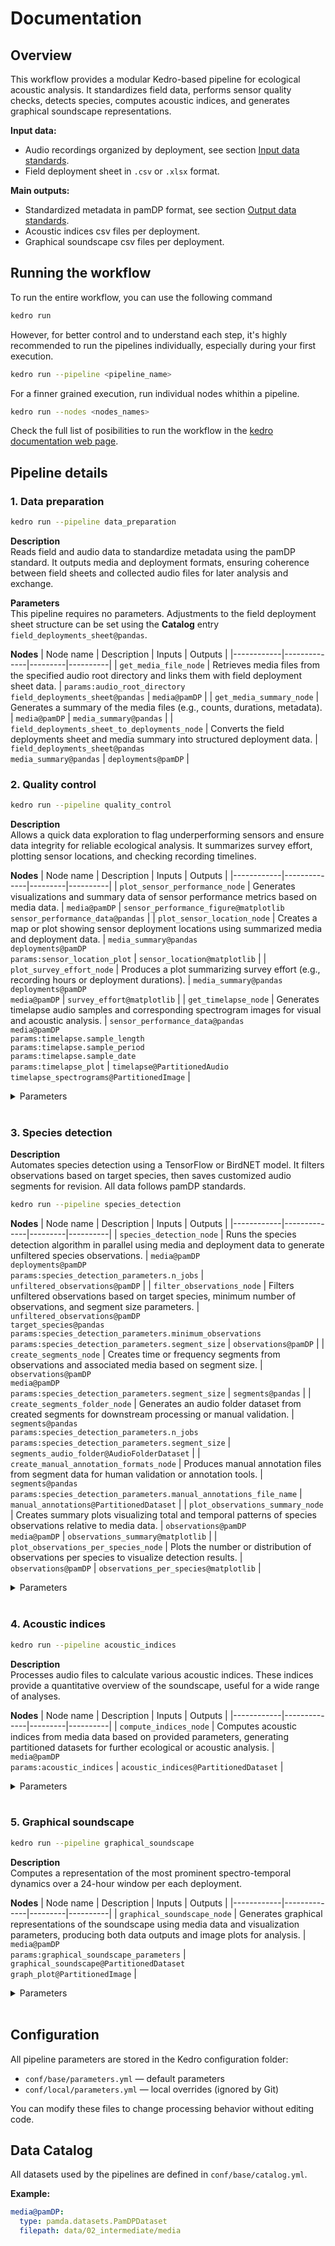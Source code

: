 # Documentation

## Overview

This workflow provides a modular Kedro-based pipeline for ecological acoustic analysis. 
It standardizes field data, performs sensor quality checks, detects species, computes acoustic indices, 
and generates graphical soundscape representations.

**Input data:**
- Audio recordings organized by deployment, see section [Input data standards](../data_standardization/data_exchange_format.md#input-data-standards).
- Field deployment sheet in `.csv` or `.xlsx` format.

**Main outputs:**
- Standardized metadata in pamDP format, see section [Output data standards](../data_standardization/data_exchange_format.md#output-data-standards).
- Acoustic indices csv files per deployment.
- Graphical soundscape csv files per deployment.

## Running the workflow

To run the entire workflow, you can use the following command

```bash
kedro run
```
However, for better control and to understand each step, it's highly recommended to run the pipelines individually, especially during your first execution.

```bash
kedro run --pipeline <pipeline_name>
```

For a finner grained execution, run individual nodes whithin a pipeline.

```bash
kedro run --nodes <nodes_names>
```

Check the full list of posibilities to run the workflow in the [kedro documentation web page](https://docs.kedro.org/en/1.0.0/getting-started/commands_reference/#kedro-run).

## Pipeline details

### 1. Data preparation

```bash
kedro run --pipeline data_preparation
```

**Description**<br>
Reads field and audio data to standardize metadata using the pamDP standard. It outputs media and deployment formats, ensuring coherence between field sheets and collected audio files for later analysis and exchange.

**Parameters**<br>
This pipeline requires no parameters. Adjustments to the field deployment sheet structure can be set using the **Catalog** entry `field_deployments_sheet@pandas`.

**Nodes**
| Node name | Description | Inputs | Outputs |
|------------|--------------|---------|----------|
| `get_media_file_node` | Retrieves media files from the specified audio root directory and links them with field deployment sheet data. | `params:audio_root_directory`<br>`field_deployments_sheet@pandas` | `media@pamDP` |
| `get_media_summary_node` | Generates a summary of the media files (e.g., counts, durations, metadata). | `media@pamDP` | `media_summary@pandas` |
| `field_deployments_sheet_to_deployments_node` | Converts the field deployments sheet and media summary into structured deployment data. | `field_deployments_sheet@pandas`<br>`media_summary@pandas` | `deployments@pamDP` |

### 2. Quality control

```bash
kedro run --pipeline quality_control
```

**Description**<br>
Allows a quick data exploration to flag underperforming sensors and ensure data integrity for reliable ecological analysis. It summarizes survey effort, plotting sensor locations, and checking recording timelines.

**Nodes**
| Node name | Description | Inputs | Outputs |
|------------|--------------|---------|----------|
| `plot_sensor_performance_node` | Generates visualizations and summary data of sensor performance metrics based on media data. | `media@pamDP` | `sensor_performance_figure@matplotlib`<br>`sensor_performance_data@pandas` |
| `plot_sensor_location_node` | Creates a map or plot showing sensor deployment locations using summarized media and deployment data. | `media_summary@pandas`<br>`deployments@pamDP`<br>`params:sensor_location_plot` | `sensor_location@matplotlib` |
| `plot_survey_effort_node` | Produces a plot summarizing survey effort (e.g., recording hours or deployment durations). | `media_summary@pandas`<br>`deployments@pamDP`<br>`media@pamDP` | `survey_effort@matplotlib` |
| `get_timelapse_node` | Generates timelapse audio samples and corresponding spectrogram images for visual and acoustic analysis. | `sensor_performance_data@pandas`<br>`media@pamDP`<br>`params:timelapse.sample_length`<br>`params:timelapse.sample_period`<br>`params:timelapse.sample_date`<br>`params:timelapse_plot` | `timelapse@PartitionedAudio`<br>`timelapse_spectrograms@PartitionedImage` |

<details>
<summary>Parameters</summary>

| Group | Name | Description | Default Value |
|--------|------|--------------|----------------|
| `sensor_location_plot` | `fig_height` | Figure height (in inches) | `8` |
| `sensor_location_plot` | `fig_width` | Figure width (in inches) | `8` |
| `sensor_location_plot` | `marker_size` | Size of the location markers | `40` |
| `sensor_location_plot` | `marker_color` | Color of the location markers | `'slateblue'` |
| `sensor_location_plot` | `text_size` | Size of the text annotations (if 0 or negative, no text is shown) | `9` |
| `sensor_location_plot` | `alpha` | Transparency level of the markers | `0.7` |
| `timelapse_plot` | `fig_height` | Figure height (in inches) | `4` |
| `timelapse_plot` | `fig_width` | Figure width (in inches) | `15` |
| `timelapse_plot` | `nperseg` | Number of data points per segment | `1024` |
| `timelapse_plot` | `noverlap` | Number of overlapping points | `512` |
| `timelapse_plot` | `flims` | Frequency limits (Hz) | `[0, 24000]` |
| `timelapse_plot` | `db_range` | Dynamic range in decibels | `90` |
| `timelapse_plot` | `colormap` | Colormap options: 'grey', 'viridis', 'plasma', 'inferno', 'cividis' | `'viridis'` |
| `timelapse` | `sample_length` | Length of each sample for timelapse (in seconds) | `5` |
| `timelapse` | `sample_period` | Time interval between samples (e.g., '30min') | `'30min'` |
| `timelapse` | `sample_date` | Specific date for timelapse (YYYY-MM-DD). If null, the date with the most data will be used. | `null` |
</details>
<br>

### 3. Species detection

**Description**<br>
Automates species detection using a TensorFlow or BirdNET model. It filters observations based on target species, then saves customized audio segments for revision. All data follows pamDP standards.

```bash
kedro run --pipeline species_detection
```
**Nodes**
| Node name | Description | Inputs | Outputs |
|------------|--------------|---------|----------|
| `species_detection_node` | Runs the species detection algorithm in parallel using media and deployment data to generate unfiltered species observations. | `media@pamDP`<br>`deployments@pamDP`<br>`params:species_detection_parameters.n_jobs` | `unfiltered_observations@pamDP` |
| `filter_observations_node` | Filters unfiltered observations based on target species, minimum number of observations, and segment size parameters. | `unfiltered_observations@pamDP`<br>`target_species@pandas`<br>`params:species_detection_parameters.minimum_observations`<br>`params:species_detection_parameters.segment_size` | `observations@pamDP` |
| `create_segments_node` | Creates time or frequency segments from observations and associated media based on segment size. | `observations@pamDP`<br>`media@pamDP`<br>`params:species_detection_parameters.segment_size` | `segments@pandas` |
| `create_segments_folder_node` | Generates an audio folder dataset from created segments for downstream processing or manual validation. | `segments@pandas`<br>`params:species_detection_parameters.n_jobs`<br>`params:species_detection_parameters.segment_size` | `segments_audio_folder@AudioFolderDataset` |
| `create_manual_annotation_formats_node` | Produces manual annotation files from segment data for human validation or annotation tools. | `segments@pandas`<br>`params:species_detection_parameters.manual_annotations_file_name` | `manual_annotations@PartitionedDataset` |
| `plot_observations_summary_node` | Creates summary plots visualizing total and temporal patterns of species observations relative to media data. | `observations@pamDP`<br>`media@pamDP` | `observations_summary@matplotlib` |
| `plot_observations_per_species_node` | Plots the number or distribution of observations per species to visualize detection results. | `observations@pamDP` | `observations_per_species@matplotlib` |

<details>
<summary>Parameters</summary>

| Group | Name | Description | Default Value |
|--------|------|--------------|----------------|
| `species_detection_parameters` | `n_jobs` | Number of cores used in parallelization. `-1` forces the use of all available cores. | `-1` |
| `species_detection_parameters` | `minimum_observations` | Minimum number of detections required for a species to be included in the observations format. | `20` |
| `species_detection_parameters` | `segment_size` | Number of sample segments generated per species. | `20` |
| `species_detection_parameters` | `manual_annotations_file_name` | Prefix for manual annotation files, formatted as `{manual_annotations_file_name}_{species}`. | `'species_manual_annotations'` |

</details>
<br>


### 4. Acoustic indices

```bash
kedro run --pipeline acoustic_indices
```

**Description**<br>
Processes audio files to calculate various acoustic indices. These indices provide a quantitative overview of the soundscape, useful for a wide range of analyses.

**Nodes**
| Node name | Description | Inputs | Outputs |
|------------|--------------|---------|----------|
| `compute_indices_node` | Computes acoustic indices from media data based on provided parameters, generating partitioned datasets for further ecological or acoustic analysis. | `media@pamDP`<br>`params:acoustic_indices` | `acoustic_indices@PartitionedDataset` |

<details>
<summary>Parameters</summary>

| Group | Name | Description | Default Value |
|--------|------|--------------|----------------|
| `acoustic_indices.preprocess` | `nperseg` | Length of each segment for FFT during preprocessing. | `1024` |
| `acoustic_indices.preprocess` | `noverlap` | Number of points to overlap between FFT segments. | `0` |
| `acoustic_indices.preprocess` | `target_fs` | Sampling rate for acoustic index analysis. | `48000` |
| `acoustic_indices.preprocess` | `filter_type` | Type of filter applied to the audio signal (e.g., bandpass). | `bandpass` |
| `acoustic_indices.preprocess` | `filter_cut` | Frequency cutoff range for the filter in Hz. | `[300, 16000]` |
| `acoustic_indices.preprocess` | `filter_order` | Filter order defining the steepness of the filter roll-off. | `3` |
| `acoustic_indices.indices_settings.ACI` | — | Acoustic Complexity Index (no additional parameters). | — |
| `acoustic_indices.indices_settings.ADI` | `fmin` | Minimum frequency (Hz) for index calculation. | `0` |
| `acoustic_indices.indices_settings.ADI` | `fmax` | Maximum frequency (Hz) for index calculation. | `24000` |
| `acoustic_indices.indices_settings.ADI` | `bin_step` | Frequency bin width (Hz) used in analysis. | `1000` |
| `acoustic_indices.indices_settings.ADI` | `index` | Diversity index type used (e.g., shannon). | `shannon` |
| `acoustic_indices.indices_settings.ADI` | `dB_threshold` | Threshold level (in dB) for inclusion in the index computation. | `-40` |
| `acoustic_indices.indices_settings.BI` | `flim` | Frequency range (Hz) for BI index computation. | `[2000, 11000]` |
| `acoustic_indices.indices_settings.Hf` | — | Spectral entropy in the frequency domain (no parameters). | — |
| `acoustic_indices.indices_settings.Ht` | — | Temporal entropy index (no parameters). | — |
| `acoustic_indices.indices_settings.H` | — | Overall acoustic entropy combining temporal and spectral dimensions (no parameters). | — |
| `acoustic_indices.indices_settings.NDSI` | `flim_bioPh` | Frequency range (Hz) for biophony band. | `[2000, 20000]` |
| `acoustic_indices.indices_settings.NDSI` | `flim_antroPh` | Frequency range (Hz) for anthrophony band. | `[0, 2000]` |
| `acoustic_indices.indices_settings.NP` | `mode` | Peak detection mode used (e.g., linear). | `linear` |
| `acoustic_indices.indices_settings.NP` | `min_peak_val` | Minimum amplitude threshold for peaks. | `0` |
| `acoustic_indices.indices_settings.NP` | `min_freq_dist` | Minimum frequency distance (Hz) between detected peaks. | `100` |
| `acoustic_indices.indices_settings.NP` | `slopes` | Slope values for spectral peak analysis (if applicable). | `null` |
| `acoustic_indices.indices_settings.NP` | `prominence` | Minimum prominence value for peak detection. | `1e-6` |
| `acoustic_indices.indices_settings.RMS` | — | Root Mean Square energy index (no parameters). | — |
| `acoustic_indices.indices_settings.SC` | `dB_threshold` | Threshold level (in dB) for spectral cover index computation. | `-70` |
| `acoustic_indices.indices_settings.SC` | `flim_LF` | Frequency range (Hz) for low-frequency band. | `[1000, 20000]` |
| `acoustic_indices.execution` | `n_jobs` | Number of CPU cores used for parallel processing. `-1` uses all available cores. | `-1` |
</details>
<br>


### 5. Graphical soundscape

```bash
kedro run --pipeline graphical_soundscape
```

**Description**<br>
Computes a representation of the most prominent spectro-temporal dynamics over a 24-hour window per each deployment.

**Nodes**
| Node name | Description | Inputs | Outputs |
|------------|--------------|---------|----------|
| `graphical_soundscape_node` | Generates graphical representations of the soundscape using media data and visualization parameters, producing both data outputs and image plots for analysis. | `media@pamDP`<br>`params:graphical_soundscape_parameters` | `graphical_soundscape@PartitionedDataset`<br>`graph_plot@PartitionedImage` |

<details>
<summary>Parameters</summary>

| Group | Name | Description | Default Value |
|--------|------|--------------|----------------|
| `graphical_soundscape_parameters` | `target_fs` | Target sampling frequency used when processing audio data. | `48000` |
| `graphical_soundscape_parameters` | `nperseg` | Window size used to compute the spectrogram. | `256` |
| `graphical_soundscape_parameters` | `noverlap` | Overlap between consecutive windows in the spectrogram computation. | `0` |
| `graphical_soundscape_parameters` | `db_range` | Dynamic range in decibels for spectrogram visualization. | `80` |
| `graphical_soundscape_parameters` | `min_distance` | Minimum distance between detected peaks in the spectrogram. | `5` |
| `graphical_soundscape_parameters` | `threshold_abs` | Absolute threshold (in dB) for peak detection. | `-55` |
| `graphical_soundscape_parameters` | `n_jobs` | Number of CPU cores used for parallelization. `-1` uses all available cores. | `-1` |

</details>
<br>


## Configuration

All pipeline parameters are stored in the Kedro configuration folder:
- `conf/base/parameters.yml` — default parameters
- `conf/local/parameters.yml` — local overrides (ignored by Git)

You can modify these files to change processing behavior without editing code.

## Data Catalog

All datasets used by the pipelines are defined in `conf/base/catalog.yml`.

**Example:**
```yaml
media@pamDP:
  type: pamda.datasets.PamDPDataset
  filepath: data/02_intermediate/media
```
